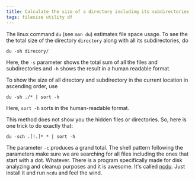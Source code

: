 ```yaml
---
title: Calculate the size of a directory including its subdirectories
tags: filesize utility df
---
```

The linux command `du` (see `man du`) estimates file space usage. To see the the total size of the directory `directory` along with all its subdirectories, do

 `du -sh direcory/`

 Here, the `-s` parameter shows the total sum of all the files and subdirectories and `-h` shows the result in a human readable format.

 To show the size of all directory and subdirectory in the current location in ascending order, use
 
 ```du -sh ./* | sort -h```

 Here, `sort -h` sorts in the human-readable format.

 This method does not show you the hidden files or directories. So, here is one trick to do exactly that:

 ```du -sch .[!.]* * | sort -h```

The parameter `-c` produces a grand total. The shell pattern following the parameters make sure we are searching for all files including the ones that start with a dot. Whatever. There is a program specifically made for disk analyzing and cleanup purposes and it is awesome. It's called [ncdu](https://dev.yorhel.nl/ncdu).
 Just install it and run `ncdu` and feel the wind.

